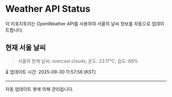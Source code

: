 
# Weather API Status

이 리포지토리는 OpenWeather API를 사용하여 서울의 날씨 정보를 자동으로 업데이트합니다.

## 현재 서울 날씨
> 서울의 현재 날씨: overcast clouds, 온도: 23.17°C, 습도: 68%

⏳ 업데이트 시간: 2025-09-30 11:57:56 (KST)

---
자동 업데이트 봇에 의해 관리됩니다.
